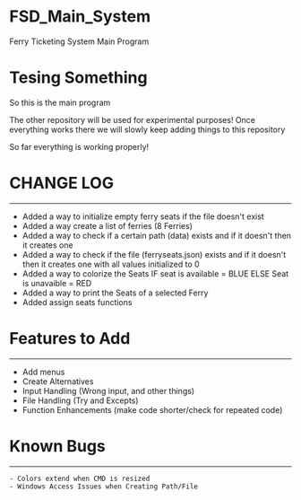 # FSD_Main_System
Ferry Ticketing System Main Program

# Tesing Something #
So this is the main program

The other repository will be used for experimental purposes!
Once everything works there we will slowly keep adding things to this repository

 

So far everything is working properly! 

# CHANGE LOG # 
-------------------------------------------

  - Added a way to initialize empty ferry seats if the file doesn't exist
  - Added a way create a list of ferries (8 Ferries)
  - Added a way to check if a certain path (data) exists and if it doesn't then it creates one
  - Added a way to check if the file (ferryseats.json) exists and if it doesn't then it creates one with all values initialized to 0
  - Added a way to colorize the Seats IF seat is available = BLUE ELSE Seat is unavaible = RED
  - Added a way to print the Seats of a selected Ferry 
  - Added assign seats functions
  
# Features to Add #
---------------------------------------------

  - Add menus
  - Create Alternatives
  - Input Handling (Wrong input, and other things)
  - File Handling (Try and Excepts)
  - Function Enhancements (make code shorter/check for repeated code)
  
  
  # Known Bugs #
  ---------------------------------------------
  
    - Colors extend when CMD is resized
    - Windows Access Issues when Creating Path/File
    
 

